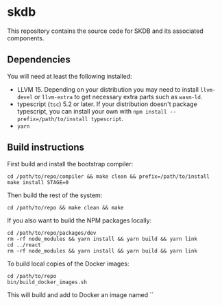# skdb

This repository contains the source code for SKDB and its associated
components.


## Dependencies

You will need at least the following installed:

 * LLVM 15. Depending on your distribution you may need to install `llvm-devel`
   or `llvm-extra` to get necessary extra parts such as `wasm-ld`.
 * typescript (`tsc`) 5.2 or later. If your distribution doesn't package
   typescript, you can install your own with `npm install
   --prefix=/path/to/install typescript`.
 * `yarn`


## Build instructions

First build and install the bootstrap compiler:

```
cd /path/to/repo/compiler && make clean && prefix=/path/to/install make install STAGE=0
```

Then build the rest of the system:

```
cd /path/to/repo && make clean && make
```

If you also want to build the NPM packages locally:

```
cd /path/to/repo/packages/dev
rm -rf node_modules && yarn install && yarn build && yarn link
cd ../react
rm -rf node_modules && yarn install && yarn build && yarn link
```

To build local copies of the Docker images:

```
cd /path/to/repo
bin/build_docker_images.sh
```

This will build and add to Docker an image named ``
